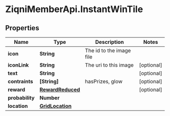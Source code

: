 # ZiqniMemberApi.InstantWinTile

## Properties

Name | Type | Description | Notes
------------ | ------------- | ------------- | -------------
**icon** | **String** | The id to the image file | 
**iconLink** | **String** | The uri to this image | [optional] 
**text** | **String** |  | [optional] 
**contraints** | **[String]** | hasPrizes, glow | [optional] 
**reward** | [**RewardReduced**](RewardReduced.md) |  | [optional] 
**probability** | **Number** |  | 
**location** | [**GridLocation**](GridLocation.md) |  | 


